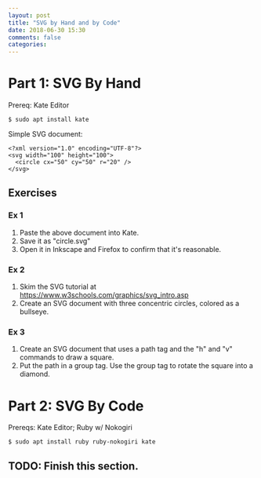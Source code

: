 ```yaml
---
layout: post
title: "SVG by Hand and by Code"
date: 2018-06-30 15:30
comments: false
categories:
---
```


# Part 1: SVG By Hand

Prereq: Kate Editor

```
$ sudo apt install kate
```

Simple SVG document:

```
<?xml version="1.0" encoding="UTF-8"?> 
<svg width="100" height="100">
  <circle cx="50" cy="50" r="20" />
</svg>
```

## Exercises

### Ex 1
 
 1. Paste the above document into Kate.
 2. Save it as "circle.svg"
 3. Open it in Inkscape and Firefox to confirm that it's reasonable.

### Ex 2

 1. Skim the SVG tutorial at https://www.w3schools.com/graphics/svg_intro.asp
 2. Create an SVG document with three concentric circles, colored as a bullseye.

### Ex 3

 1. Create an SVG document that uses a path tag and the "h" and "v" commands
    to draw a square.
 2. Put the path in a group tag. Use the group tag to rotate the square into
    a diamond.

# Part 2: SVG By Code

Prereqs: Kate Editor; Ruby w/ Nokogiri

```
$ sudo apt install ruby ruby-nokogiri kate
```

## TODO: Finish this section.

